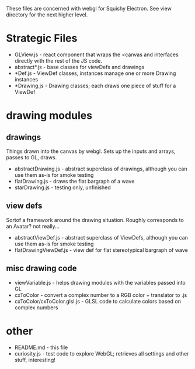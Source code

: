 These files are concerned with webgl for Squishy Electron.  See view directory for the next higher level.


# Strategic Files

* GLView.js - react component that wraps the <canvas and interfaces directly with the rest of the JS code.
* abstract*.js - base classes for viewDefs and drawings
* *Def.js - ViewDef classes, instances manage one or more Drawing instances
* *Drawing.js - Drawing classes; each draws one piece of stuff for a ViewDef


# drawing modules

## drawings
Things drawn into the canvas by webgl.
Sets up the inputs and arrays, passes to GL, draws.
* abstractDrawing.js - abstract superclass of drawings, although you can use them as-is for smoke testing
* flatDrawing.js - draws the flat bargraph of a wave
* starDrawing.js - testing only, unfinished

## view defs
Sortof a framework around the drawing situation.
Roughly corresponds to an Avatar?  not really...
* abstractViewDef.js  - abstract superclass of ViewDefs, although you can use them as-is for smoke testing
* flatDrawingViewDef.js - view def for flat stereotypical bargraph of wave

## misc drawing code
* viewVariable.js - helps drawing modules with the variables passed into GL
* cxToColor - convert a complex number to a RGB color + translator to .js
* cxToColor/cxToColor.glsl.js - GLSL code to calculate colors based on complex numbers

# other
* README.md - this file
* curiosity.js - test code to explore WebGL; retrieves all settings and other stuff, interesting!
